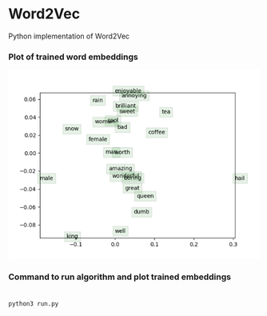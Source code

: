 # Word2Vec
Python implementation of Word2Vec
### Plot of trained word embeddings
![image info](./word_vectors.png)
### Command to run algorithm and plot trained embeddings
<code>
python3 run.py </code>
